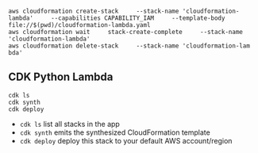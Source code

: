 


```

aws cloudformation create-stack     --stack-name 'cloudformation-lambda'     --capabilities CAPABILITY_IAM     --template-body file://$(pwd)/cloudformation-lambda.yaml
aws cloudformation wait     stack-create-complete     --stack-name 'cloudformation-lambda'
aws cloudformation delete-stack     --stack-name 'cloudformation-lam
bda'

```
## CDK Python  Lambda

```
cdk ls   
cdk synth
cdk deploy
```

 * `cdk ls`          list all stacks in the app
 * `cdk synth`       emits the synthesized CloudFormation template
 * `cdk deploy`      deploy this stack to your default AWS account/region
